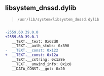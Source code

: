 ## libsystem_dnssd.dylib

> `/usr/lib/system/libsystem_dnssd.dylib`

```diff

-2559.60.39.0.0
+2559.60.39.0.1
   __TEXT.__text: 0x62d0
   __TEXT.__auth_stubs: 0x390
-  __TEXT.__const: 0x122
+  __TEXT.__const: 0x12a
   __TEXT.__cstring: 0x1a8e
   __TEXT.__unwind_info: 0x1c8
   __DATA_CONST.__got: 0x20

```
